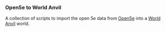 ### Open5e to World Anvil
A collection of scripts to import the open 5e data from [Open5e](https://open5e.com) into a 
[World Anvil](https://worldanvil.com) world.
